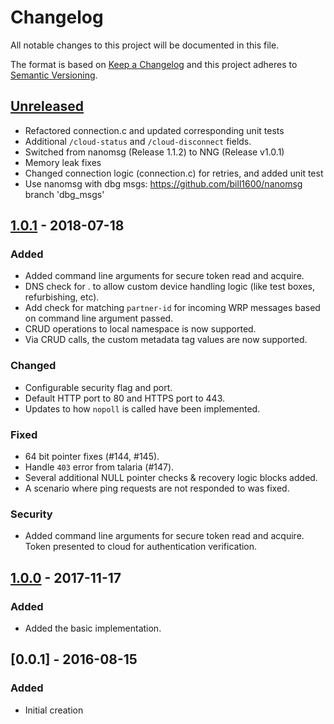 # Changelog
All notable changes to this project will be documented in this file.

The format is based on [Keep a Changelog](http://keepachangelog.com/en/1.0.0/)
and this project adheres to [Semantic Versioning](http://semver.org/spec/v2.0.0.html).

## [Unreleased]
- Refactored connection.c and updated corresponding unit tests
- Additional `/cloud-status` and `/cloud-disconnect` fields.
- Switched from nanomsg (Release 1.1.2) to NNG (Release v1.0.1)
- Memory leak fixes
- Changed connection logic (connection.c) for retries, and added unit test
- Use nanomsg with dbg msgs: https://github.com/bill1600/nanomsg branch 'dbg_msgs'

## [1.0.1] - 2018-07-18
### Added
- Added command line arguments for secure token read and acquire.
- DNS check for <device-id>.<URL> to allow custom device handling logic (like test boxes, refurbishing, etc).
- Add check for matching `partner-id` for incoming WRP messages based on command line argument passed.
- CRUD operations to local namespace is now supported.
- Via CRUD calls, the custom metadata tag values are now supported.

### Changed
- Configurable security flag and port.
- Default HTTP port to 80 and HTTPS port to 443.
- Updates to how `nopoll` is called have been implemented.

### Fixed
- 64 bit pointer fixes (#144, #145).
- Handle `403` error from talaria (#147).
- Several additional NULL pointer checks & recovery logic blocks added.
- A scenario where ping requests are not responded to was fixed. 

### Security
- Added command line arguments for secure token read and acquire.  Token presented to cloud for authentication verification.

## [1.0.0] - 2017-11-17
### Added
- Added the basic implementation.

## [0.0.1] - 2016-08-15
### Added
- Initial creation

[Unreleased]: https://github.com/Comcast/parodus/compare/1.0.1...HEAD
[1.0.1]: https://github.com/Comcast/parodus/compare/1.0.0...1.0.1
[1.0.0]: https://github.com/Comcast/parodus/compare/79fa7438de2b14ae64f869d52f5c127497bf9c3f...1.0.0

